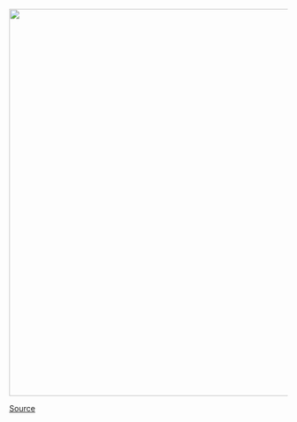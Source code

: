 <img src='https://cdn.vox-cdn.com/thumbor/uVtmQY9PshskXYuli0WNVRc6Xtk=/0x0:1200x800/1200x800/filters:focal(504x304:696x496)/cdn.vox-cdn.com/uploads/chorus_image/image/67407741/wing.0.jpg' width='700px' /><br/>

<a href='https://www.theverge.com/processor-newsletter-dieter-bohn-show-video/2020/9/15/21428468/processor-google-pixel-event-oneplus-buds-seized-lg-weird-phones'> Source <a/>